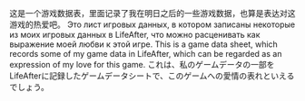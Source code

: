 这是一个游戏数据表，里面记录了我在明日之后的一些游戏数据，也算是表达对这游戏的热爱吧。
Это лист игровых данных, в котором записаны некоторые из моих игровых данных в LifeAfter, что можно расценивать как выражение моей любви к этой игре.
This is a game data sheet, which records some of my game data in LifeAfter, which can be regarded as an expression of my love for this game.
これは、私のゲームデータの一部をLifeAfterに記録したゲームデータシートで、このゲームへの愛情の表れといえるでしょう。 
